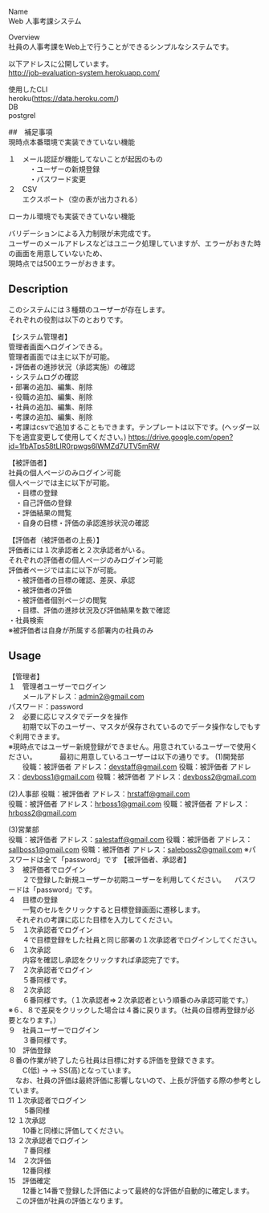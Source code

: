 Name  
Web 人事考課システム  

Overview  
社員の人事考課をWeb上で行うことができるシンプルなシステムです。 

以下アドレスに公開しています。  
http://job-evaluation-system.herokuapp.com/  

使用したCLI  
heroku(https://data.heroku.com/)  
DB  
postgrel  

##　補足事項  
現時点本番環境で実装できていない機能  

１　メール認証が機能してないことが起因のもの  
　　　・ユーザーの新規登録  
　　　・パスワード変更  
２　CSV  
　　エクスポート（空の表が出力される）  

ローカル環境でも実装できていない機能  

バリデーションによる入力制限が未完成です。  
ユーザーのメールアドレスなどはユニーク処理していますが、エラーがおきた時の画面を用意していないため、  
現時点では500エラーがおきます。  

## Description  
このシステムには３種類のユーザーが存在します。  
それぞれの役割は以下のとおりです。  

【システム管理者】  
管理者画面へログインできる。  
管理者画面では主に以下が可能。  
  ・評価者の進捗状況（承認実施）の確認  
  ・システムログの確認  
  ・部署の追加、編集、削除  
  ・役職の追加、編集、削除  
  ・社員の追加、編集、削除  
  ・考課の追加、編集、削除  
  ・考課はcsvで追加することもできます。テンプレートは以下です。(ヘッダー以下を適宜変更して使用してください。)
  https://drive.google.com/open?id=1fbATps58tLIR0rpwgs6lWMZd7UTV5mRW

【被評価者】  
社員の個人ページのみログイン可能  
個人ページでは主に以下が可能。  
　・目標の登録  
　・自己評価の登録  
　・評価結果の閲覧  
　・自身の目標・評価の承認進捗状況の確認  

【評価者（被評価者の上長）】  
評価者には１次承認者と２次承認者がいる。  
それぞれの評価者の個人ページのみログイン可能  
評価者ページでは主に以下が可能。  
　・被評価者の目標の確認、差戻、承認  
　・被評価者の評価  
　・被評価者個別ページの閲覧  
　・目標、評価の進捗状況及び評価結果を数で確認  
  ・社員検索  
 ※被評価者は自身が所属する部署内の社員のみ  
 
## Usage  
【管理者】  
１　管理者ユーザーでログイン  
　　メールアドレス：admin2@gmail.com  
    パスワード：password  
２　必要に応じマスタでデータを操作  
　　初期で以下のユーザー、マスタが保存されているのでデータ操作なしでもすぐ利用できます。  
   ※現時点ではユーザー新規登録ができません。用意されているユーザーで使用ください。
　　　最初に用意しているユーザーは以下の通りです。
   (1)開発部
   　　役職：被評価者
      アドレス：devstaff@gmail.com
      役職：被評価者
      アドレス：devboss1@gmail.com
      役職：被評価者
      アドレス：devboss2@gmail.com
      
  (2)人事部
      役職：被評価者
      アドレス：hrstaff@gmail.com  
      役職：被評価者
      アドレス：hrboss1@gmail.com
      役職：被評価者
      アドレス：hrboss2@gmail.com

  (3)営業部  
      役職：被評価者
      アドレス：salestaff@gmail.com
      役職：被評価者
      アドレス：sallboss1@gmail.com
      役職：被評価者
      アドレス：saleboss2@gmail.com
※パスワードは全て「password」です
【被評価者、承認者】  
３　被評価者でログイン  
　　２で登録した新規ユーザーか初期ユーザーを利用してください。
  　パスワードは「password」です。  
４　目標の登録  
　　一覧のセルをクリックすると目標登録画面に遷移します。  
  　それぞれの考課に応じた目標を入力してください。  
５　１次承認者でログイン  
　　４で目標登録をした社員と同じ部署の１次承認者でログインしてください。  
６　１次承認  
　　内容を確認し承認をクリックすれば承認完了です。  
７　２次承認者でログイン  
　　５番同様です。  
８　２次承認  
　　６番同様です。（１次承認者⇒２次承認者という順番のみ承認可能です。）  
  ※６、８で差戻をクリックした場合は４番に戻ります。（社員の目標再登録が必要となります。）  
９　社員ユーザーでログイン  
　　３番同様です。  
10　評価登録  
   ８番の作業が終了したら社員は目標に対する評価を登録できます。  
　　C(低) → → SS(高)となっています。  
  　なお、社員の評価は最終評価に影響しないので、上長が評価する際の参考としています。  
11  １次承認者でログイン  
　　 5番同様  
12  １次承認  
　　10番と同様に評価してください。  
13  ２次承認者でログイン  
　　７番同様  
14　２次評価  
　　12番同様  
15　評価確定  
　　12番と14番で登録した評価によって最終的な評価が自動的に確定します。  
  　この評価が社員の評価となります。  
